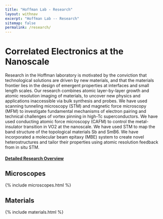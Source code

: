 ```yaml
---
title: "Hoffman Lab - Research"
layout: withnav
excerpt: "Hoffman Lab -- Research"
sitemap: false
permalink: /research/
---
```


# Correlated Electronics at the Nanoscale

Research in the Hoffman laboratory is motivated by the conviction that technological solutions are driven by new materials, and that the materials frontier lies in the design of emergent properties at interfaces and small length scales. Our research combines atomic layer-by-layer growth and atomic resolution imaging of materials, to uncover new physics and applications inaccessible via bulk synthesis and probes. We have used scanning tunneling microscopy (STM) and magnetic force microscopy (MFM) to investigate fundamental mechanisms of electron pairing and technical challenges of vortex pinning in high-Tc superconductors. We have used conducting atomic force microscopy (CAFM) to control the metal-insulator transition in VO2 at the nanoscale. We have used STM to map the band structure of the topological materials Sb and SmB6. We have incorporated a molecular beam epitaxy (MBE) system to create novel heterostructures and tailor their properties using atomic resolution feedback from in situ STM.

#### <a href="http://hoffman.physics.harvard.edu/research/Hoffman-Laboratory-Research.pdf">Detailed Research Overview</a>

## Microscopes

<div class="row">
<div id="homeid" class="col-sm-8">
 {% include microscopes.html %}

</div>
</div>

## Materials

<div class="row">
<div id="homeid" class="col-sm-8">
 {% include materials.html %}
</div>
</div>
